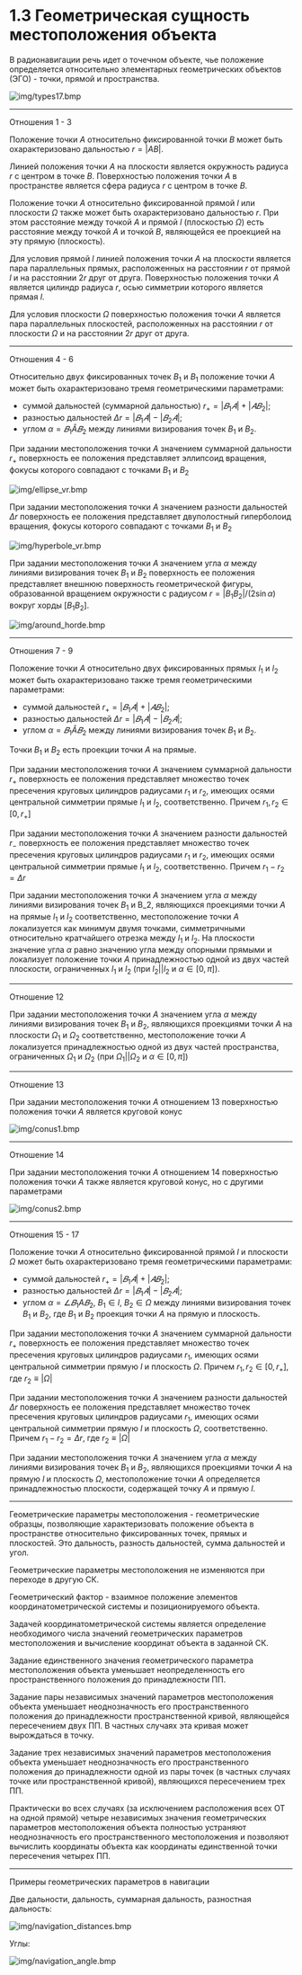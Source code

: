 # 1.3 Геометрическая сущность местоположения объекта

В радионавигации речь идет о точечном объекте, чье положение определяется относительно элементарных геометрических объектов (ЭГО) - точки, прямой и пространства.

![img/types17.bmp](img/types17.bmp "17 типов отношений")

---

Отношения 1 - 3

Положение точки $A$ относительно фиксированной точки $B$ может быть охарактеризовано дальностью $r=|AB|$.

Линией положения точки $А$ на плоскости является окружность радиуса $r$ с центром в точке $B$. Поверхностью положения точки $A$ в пространстве является сфера радиуса $r$ с центром в точке $B$.

Положение точки $A$ относительно фиксированной прямой $l$ или плоскости $\Omega$ также может быть охарактеризовано дальностью $r$. При этом расстояние между точкой $A$ и прямой $l$ (плоскостью $\Omega$) есть расстояние между точкой $A$ и точкой $B$, являющейся ее проекцией на эту прямую (плоскость).

Для условия прямой $l$ линией положения точки $A$ на плоскости является пара параллельных прямых, расположенных на расстоянии $r$ от прямой $l$ и на расстоянии $2r$ друг от друга. Поверхностью положения точки $A$ является цилиндр радиуса $r$, осью симметрии которого является прямая $l$.

Для условия плоскости $\Omega$ поверхностью положения точки $A$ является пара параллельных плоскостей, расположенных на расстоянии $r$ от плоскости $\Omega$ и на расстоянии $2r$ друг от друга.

---

Отношения 4 - 6

Относительно двух фиксированных точек $B_1$ и $B_1$ положение точки $A$ может быть охарактеризовано тремя геометрическими параметрами:
- суммой дальностей (суммарной дальностью) $r_+ = |𝐵_1 𝐴| + |𝐴 𝐵_2|$;
- разностью дальностей $\Delta r = |𝐵_1 𝐴| − |𝐵_2 𝐴|$;
- углом $\alpha = 𝐵_1 \hat{A} 𝐵_2$ между линиями визирования точек $B_1$ и $B_2$.

При задании местоположения точки $A$ значением суммарной дальности $r_+$ поверхность ее положения представляет эллипсоид вращения, фокусы которого совпадают с точками $B_1$ и $B_2$

![img/ellipse_vr.bmp](img/ellipse_vr.bmp "Эллипс вращения")

При задании местоположения точки $A$ значением разности дальностей $\Delta r$ поверхность ее положения представляет двуполостный гиперболоид вращения, фокусы которого совпадают с точками $B_1$ и $B_2$

![img/hyperbole_vr.bmp](img/hyperbole_vr.bmp "Эллипс вращения")

При задании местоположения точки $A$ значением угла $\alpha$ между линиями визирования точек $B_1$ и $B_2$ поверхность ее положения представляет внешнюю поверхность геометрической фигуры, образованной вращением окружности с радиусом $r=|B_1 B_2|/(2\sin{\alpha})$ вокруг хорды $[B_1 B_2]$.

![img/around_horde.bmp](img/around_horde.bmp "Вокруг хорды")

---

Отношения 7 - 9

Положение точки $A$ относительно двух фиксированных прямых $l_1$ и $l_2$ может быть охарактеризовано также тремя геометрическими параметрами:
- суммой дальностей $r_+ = |𝐵_1 𝐴| + |𝐴 𝐵_2|$;
- разностью дальностей $\Delta r = |𝐵_1 𝐴| − |𝐵_2 𝐴|$;
- углом $\alpha = 𝐵_1 \hat{A} 𝐵_2$ между линиями визирования точек $B_1$ и $B_2$.

Точки $B_1$ и $B_2$ есть проекции точки $A$ на прямые.

При задании местоположения точки $A$ значением суммарной дальности $r_+$ поверхность ее положения представляет множество точек пресечения круговых цилиндров радиусами $r_1$ и $r_2$, имеющих осями центральной симметрии прямые $l_1$ и $l_2$, соответственно. Причем $r_1, r_2  \in [0, r_+]$

При задании местоположения точки $A$ значением разности дальностей $r_-$ поверхность ее положения представляет множество точек пресечения круговых цилиндров радиусами $r_1$ и $r_2$, имеющих осями центральной симметрии прямые $l_1$ и $l_2$, соответственно. Причем $r_1 - r_2 = \Delta r$

При задании местоположения точки $A$ значением угла $\alpha$ между линиями визирования точек $B_1$ и B_2, являющихся проекциями точки $A$ на прямые $l_1$ и $l_2$ соответственно, местоположение точки $A$ локализуется как минимум двумя точками, симметричными относительно кратчайшего отрезка между $l_1$ и $l_2$. На плоскости значение угла $\alpha$ равно значению угла между опорными прямыми и локализует положение точки $A$ принадлежностью одной из двух частей плоскости, ограниченных $l_1$ и $l_2$ (при $l_2 || l_2$ и $\alpha \in [0, \pi]$).

---

Отношение 12

При задании местоположения точки $A$ значением угла $\alpha$ между линиями визирования точек $B_1$ и $B_2$, являющихся проекциями точки $A$ на плоскости $\Omega_1$ и $\Omega_2$ соответственно, местоположение точки $A$ локализуется принадлежностью одной из двух частей пространства, ограниченных $\Omega_1$ и $\Omega_2$ (при $\Omega_1 || \Omega_2$ и $\alpha \in [0, \pi]$)

---

Отношение 13

При задании местоположения точки $A$ отношением 13 поверхностью положения точки $A$ является круговой конус

![img/conus1.bmp](img/conus1.bmp "Круговой конус 1")

---

Отношение 14

При задании местоположения точки $A$ отношением 14 поверхностью положения точки $A$ также является круговой конус, но с другими параметрами

![img/conus2.bmp](img/conus2.bmp "Круговой конус 2")

---

Отношения 15 - 17

Положение точки $A$ относительно фиксированной прямой $l$ и плоскости $\Omega$ может быть охарактеризовано тремя геометрическими параметрами:
- суммой дальностей $r_+ = |𝐵_1 𝐴| + |𝐴 𝐵_2|$;
- разностью дальностей $\Delta r = |𝐵_1 𝐴| − |𝐵_2 𝐴|$;
- углом $\alpha = \angle 𝐵_1 A 𝐵_2$, $B_1\in l$, $B_2\in \Omega$  между линиями визирования точек $B_1$ и $B_2$, где $B_1$ и $B_2$ проекция точки $A$ на прямую и плоскость.

При задании местоположения точки $A$ значением суммарной дальности $r_+$ поверхность ее положения представляет множество точек пресечения круговых цилиндров радиусами $r_1$, имеющих осями центральной симметрии прямую $l$ и плоскость $\Omega$. Причем $r_1, r_2  \in [0, r_+]$, где $r_2 \equiv |\Omega|$

При задании местоположения точки $A$ значением разности дальностей $\Delta r$ поверхность ее положения представляет множество точек пресечения круговых цилиндров радиусами $r_1$, имеющих осями центральной симметрии прямую $l$ и плоскость $\Omega$, соответственно. Причем $r_1 - r_2 = \Delta r$, где $r_2 \equiv |\Omega|$

При задании местоположения точки $A$ значением угла $\alpha$ между линиями визирования точек $B_1$ и $B_2$, являющихся проекциями точки $A$ на прямую $l$ и плоскость $\Omega$, местоположение точки $A$ определяется принадлежностью плоскости, содержащей точку $A$ и прямую $l$.

---

Геометрические параметры местоположения - геометрические образцы, позволяющие характеризовать положение объекта в пространстве относительно фиксированных точек, прямых и плоскостей. Это дальность, разность дальностей, сумма дальностей и угол.

Геометрические параметры местоположения не изменяются при переходе в другую СК.

Геометрический фактор - взаимное положение элементов координатометрической системы и позиционируемого объекта.

Задачей координатометрической системы является определение необходимого числа значений геометрических параметров местоположения и вычисление координат объекта в заданной СК.

Задание единственного значения геометрического параметра местоположения объекта уменьшает неопределенность его пространственного положения до принадлежности ПП.

Задание пары независимых значений параметров местоположения объекта уменьшает неоднозначность его пространственного положения до принадлежности пространственной кривой, являющейся пересечением двух ПП. В частных случаях эта кривая может вырождаться в точку.

Задание трех независимых значений параметров местоположения объекта уменьшает неоднозначность его пространственного положения до принадлежности одной из пары точек (в частных случаях точке или пространственной кривой), являющихся пересечением трех ПП.

Практически во всех случаях (за исключением расположения всех ОТ на одной прямой) четыре независимых значения геометрических параметров местоположения объекта полностью устраняют неоднозначность его пространственного местоположения и позволяют вычислить координаты объекта как координаты единственной точки пересечения четырех ПП.

---

Примеры геометрических параметров в навигации

Две дальности, дальность, суммарная дальность, разностная дальность:

![img/navigation_distances.bmp](img/navigation_distances.bmp "Дальности в навигации")

Углы:

![img/navigation_angle.bmp](img/navigation_angle.bmp "Дальности в навигации")
